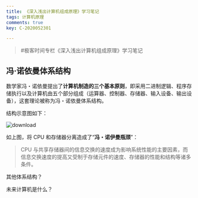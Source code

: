 ```yaml
---
title: 《深入浅出计算机组成原理》学习笔记
tags: 计算机原理
comments: true
key: C-2020052301

---
```


> \#极客时间专栏《深入浅出计算机组成原理》学习笔记

## 冯·诺依曼体系结构

数学家冯・诺依曼提出了**计算机制造的三个基本原则**，即采用二进制逻辑、程序存储执行以及计算机由五个部分组成（运算器、控制器、存储器、输入设备、输出设备），这套理论被称为冯・诺依曼体系结构。



结构示意图如下：

![download](https://tva1.sinaimg.cn/large/007S8ZIlgy1gf4d0s6948j31ba0u0tdl.jpg)

如上图，将 CPU 和存储器分离造成了“**冯・诺伊曼瓶颈**”：

> CPU 与共享存储器间的信息交换的速度成为影响系统性能的主要因素，而信息交换速度的提高又受制于存储元件的速度、存储器的性能和结构等诸多条件。

 

其他体系结构？

未来计算机是什么？